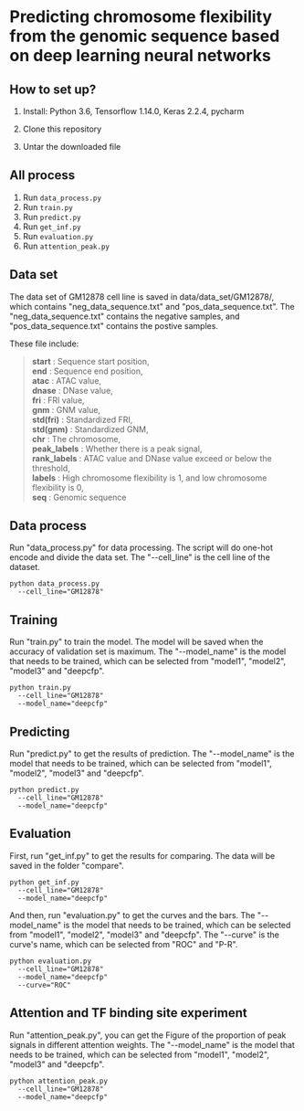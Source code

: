 # Predicting chromosome flexibility from the genomic sequence based on deep learning neural networks
## How to set up?
1) Install:
   Python 3.6, Tensorflow 1.14.0, Keras 2.2.4, pycharm

2) Clone this repository

3) Untar the downloaded file

## All process
1. Run `data_process.py`
2. Run `train.py`
3. Run `predict.py`
4. Run `get_inf.py`
5. Run `evaluation.py`
6. Run `attention_peak.py`

## Data set
The data set of GM12878 cell line is saved in data/data_set/GM12878/, which contains "neg_data_sequence.txt" and "pos_data_sequence.txt". The "neg_data_sequence.txt" contains the negative samples, and "pos_data_sequence.txt" contains the postive samples.

These file include:
> **start** : Sequence start position,\
> **end** : Sequence end position,\
> **atac** : ATAC value,\
> **dnase** : DNase value,\
> **fri** : FRI value,\
> **gnm** : GNM value,\
> **std(fri)** : Standardized FRI,\
> **std(gnm)** : Standardized GNM,\
> **chr** : The chromosome,\
> **peak_labels** : Whether there is a peak signal,\
> **rank_labels** : ATAC value and DNase value exceed or below the threshold,\
> **labels** : High chromosome flexibility is 1, and low chromosome flexibility is 0,\
> **seq** : Genomic sequence

## Data process
Run "data_process.py" for data processing. The script will do one-hot encode and divide the data set. The "--cell_line" is the cell line of the dataset.
```
python data_process.py
  --cell_line="GM12878"
```

## Training
Run "train.py" to train the model. The model will be saved when the accuracy of validation set is maximum. The "--model_name" is the model that needs to be trained, which can be selected from "model1", "model2", "model3" and "deepcfp".
```
python train.py
  --cell_line="GM12878"
  --model_name="deepcfp"
```

## Predicting
Run "predict.py" to get the results of prediction. The "--model_name" is the model that needs to be trained, which can be selected from "model1", "model2", "model3" and "deepcfp".
```
python predict.py
  --cell_line="GM12878"
  --model_name="deepcfp"
```

## Evaluation
First, run "get_inf.py" to get the results for comparing. The data will be saved in the folder "compare".
```
python get_inf.py
  --cell_line="GM12878"
  --model_name="deepcfp"
```
And then, run "evaluation.py" to get the curves and the bars. The "--model_name" is the model that needs to be trained, which can be selected from "model1", "model2", "model3" and "deepcfp". The "--curve" is the curve's name, which can be selected from "ROC" and "P-R".
```
python evaluation.py
  --cell_line="GM12878"
  --model_name="deepcfp"
  --curve="ROC"
```

## Attention and TF binding site experiment
Run "attention_peak.py", you can get the Figure of the proportion of peak signals in different attention weights. The "--model_name" is the model that needs to be trained, which can be selected from "model1", "model2", "model3" and "deepcfp".
```
python attention_peak.py
  --cell_line="GM12878"
  --model_name="deepcfp"
```


